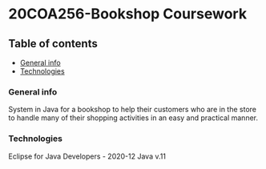 # 20COA256-Bookshop Coursework

## Table of contents
* [General info](#general-info)
* [Technologies](#technologies)

### General info
System in Java for a bookshop to help their customers who are in the store to handle many of their shopping activities in an easy and practical manner.

### Technologies
Eclipse for Java Developers - 2020-12
Java v.11
